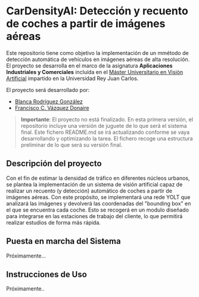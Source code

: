 # CarDensityAI: Detección y recuento de coches a partir de imágenes aéreas

Este repositorio tiene como objetivo la implementación de un mmétodo de detección automática de vehículos en imágenes aéreas de alta resolución. El proyecto se desarrolla en el marco de la asignatura __Aplicaciones Industriales y Comerciales__  incluída en el [Máster Universitario en Visión Artificial](https://mastervisionartificial.es) impartido en la Universidad Rey Juan Carlos.

El proyecto será desarrollado por:

- [Blanca Rodríguez González](https://github.com/brodgon)
- [Francisco C. Vázquez Donaire](https://github.com/xFranv8)

> **Importante**: El proyecto no está finalizado. En esta primera versión, el repositorio incluye una versión de juguete de lo que será el sistema final. Este fichero README.md se irá actualizando conforme se vaya desarrollando y optimizando la tarea. El fichero recoge una estructura preliminar de lo que será su versión final. 

## Descripción del proyecto

Con el fin de estimar la densidad de tráfico en diferentes núcleos urbanos, se plantea la implementación de un sistema de visión artificial capaz de realizar un recuento (y detección) automático de coches a partir de imágenes aéreas. Con este propósito, se implementará una rede YOLT que analizará las imágenes y devolverá las coordenadas del "bounding box" en el que se encuentra cada coche. Esto se recogerá en un modulo diseñado para integrarse en las estaciones de trabajo del cliente, lo que permitirá realizar estudios de forma más rápida.

## Puesta en marcha del Sistema

Próximamente...

## Instrucciones de Uso

Próximamente..



